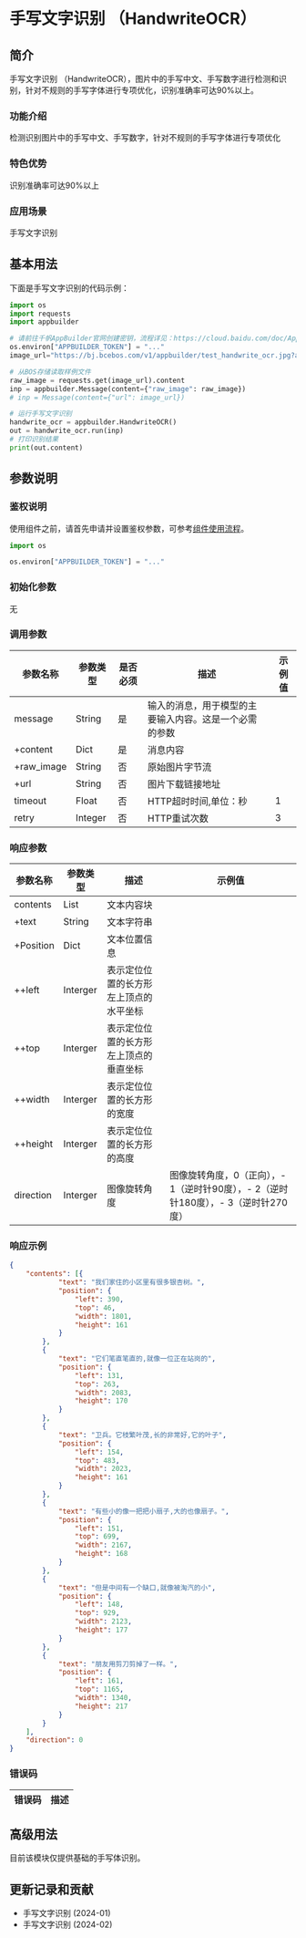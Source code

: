 # 手写文字识别 （HandwriteOCR）

## 简介
手写文字识别 （HandwriteOCR），图片中的手写中文、手写数字进行检测和识别，针对不规则的手写字体进行专项优化，识别准确率可达90%以上。


### 功能介绍
检测识别图片中的手写中文、手写数字，针对不规则的手写字体进行专项优化


### 特色优势
识别准确率可达90%以上

### 应用场景
手写文字识别


## 基本用法

下面是手写文字识别的代码示例：
```python
import os
import requests
import appbuilder

# 请前往千帆AppBuilder官网创建密钥，流程详见：https://cloud.baidu.com/doc/AppBuilder/s/Olq6grrt6#1%E3%80%81%E5%88%9B%E5%BB%BA%E5%AF%86%E9%92%A5
os.environ["APPBUILDER_TOKEN"] = "..."
image_url="https://bj.bcebos.com/v1/appbuilder/test_handwrite_ocr.jpg?authorization=bce-auth-v1%2FALTAKGa8m4qCUasgoljdEDAzLm%2F2024-01-23T11%3A58%3A09Z%2F-1%2Fhost%2F677f93445fb65157bee11cd492ce213d5c56e7a41827e45ce7e32b083d195c8b"

# 从BOS存储读取样例文件
raw_image = requests.get(image_url).content
inp = appbuilder.Message(content={"raw_image": raw_image})
# inp = Message(content={"url": image_url})

# 运行手写文字识别
handwrite_ocr = appbuilder.HandwriteOCR()
out = handwrite_ocr.run(inp)
# 打印识别结果
print(out.content) 

```


## 参数说明

### 鉴权说明
使用组件之前，请首先申请并设置鉴权参数，可参考[组件使用流程](https://cloud.baidu.com/doc/AppBuilder/s/Olq6grrt6#1%E3%80%81%E5%88%9B%E5%BB%BA%E5%AF%86%E9%92%A5)。
```python
import os 

os.environ["APPBUILDER_TOKEN"] = "..."
```

### 初始化参数

无

### 调用参数 
| 参数名称       | 参数类型   | 是否必须 | 描述                          |示例值|
|------------|--------|------|-----------------------------|---|
| message    | String | 是    | 输入的消息，用于模型的主要输入内容。这是一个必需的参数 ||
| +content   | Dict   | 是    | 消息内容                        ||
| +raw_image | String | 否    | 原始图片字节流                     ||
| +url       | String   | 否    | 图片下载链接地址                    ||
|timeout| Float   | 否    | HTTP超时时间,单位：秒               |1||
|retry|Integer| 否    | HTTP重试次数                    |3||

   
### 响应参数
| 参数名称      | 参数类型     | 描述 | 示例值                                                             |
|-----------|----------|--|-----------------------------------------------------------------|
| contents  | List     | 文本内容块 | |
| +text     | String   | 文本字符串 | |
| +Position | Dict     | 文本位置信息 | |
| ++left    | Interger | 表示定位位置的长方形左上顶点的水平坐标 | |
| ++top      | Interger |  表示定位位置的长方形左上顶点的垂直坐标| |
| ++width   | Interger | 表示定位位置的长方形的宽度 | |
| ++height  | Interger | 表示定位位置的长方形的高度 | |
| direction | Interger | 图像旋转角度 | 图像旋转角度，0（正向），- 1（逆时针90度），- 2（逆时针180度），- 3（逆时针270度）|

### 响应示例
```json
{
	"contents": [{
			"text": "我们家住的小区里有很多银杏树。",
			"position": {
				"left": 390,
				"top": 46,
				"width": 1801,
				"height": 161
			}
		},
		{
			"text": "它们笔直笔直的,就像一位正在站岗的",
			"position": {
				"left": 131,
				"top": 263,
				"width": 2083,
				"height": 170
			}
		},
		{
			"text": "卫兵。它枝繁叶茂,长的非常好,它的叶子",
			"position": {
				"left": 154,
				"top": 483,
				"width": 2023,
				"height": 161
			}
		},
		{
			"text": "有些小的像一把把小扇子,大的也像扇子。",
			"position": {
				"left": 151,
				"top": 699,
				"width": 2167,
				"height": 168
			}
		},
		{
			"text": "但是中间有一个缺口,就像被淘汽的小",
			"position": {
				"left": 148,
				"top": 929,
				"width": 2123,
				"height": 177
			}
		},
		{
			"text": "朋友用剪刀剪掉了一样。",
			"position": {
				"left": 161,
				"top": 1165,
				"width": 1340,
				"height": 217
			}
		}
	],
	"direction": 0
}
```

### 错误码
|错误码|描述|
|------|---|

## 高级用法
目前该模块仅提供基础的手写体识别。


## 更新记录和贡献
* 手写文字识别 (2024-01)
* 手写文字识别 (2024-02)
